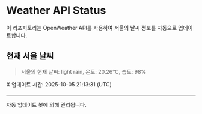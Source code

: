 
# Weather API Status

이 리포지토리는 OpenWeather API를 사용하여 서울의 날씨 정보를 자동으로 업데이트합니다.

## 현재 서울 날씨
> 서울의 현재 날씨: light rain, 온도: 20.26°C, 습도: 98%

⏳ 업데이트 시간: 2025-10-05 21:13:31 (UTC)

---
자동 업데이트 봇에 의해 관리됩니다.
